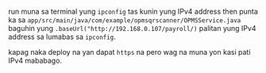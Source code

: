 run muna sa terminal yung `ipconfig` tas kunin yung IPv4 address
then punta ka sa `app/src/main/java/com/example/opmsqrscanner/OPMSService.java`
baguhin yung `.baseUrl("http://192.168.0.107/payroll/)` palitan yung IPv4 address sa lumabas sa `ipconfig`.

kapag naka deploy na yan dapat `https` na pero wag na muna yon kasi pati IPv4 mababago.

